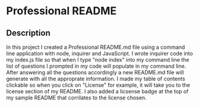 # Professional README

## Description
In this project I created a Professional README.md file using a command line application with node, inquirer and JavaScript. I wrote inquirer code into my index.js file so that when I type "node index" into my command line the list of questions I prompted in my code will populate in my command line. After answering all the questions accordingly a new README.md file will generate with all the approprate information. I made my table of contents clickable so when you click on "License" for example, it will take you to the license section of my README. I also added a licsense badge at the top of my sample README that corrilates to the license chosen.